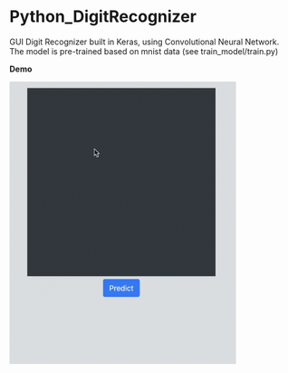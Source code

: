 # Python_DigitRecognizer
GUI Digit Recognizer built in Keras, using Convolutional Neural Network. The model is pre-trained based on mnist data (see train_model/train.py)

**Demo**

<img src="image/digit.gif" width="400">
